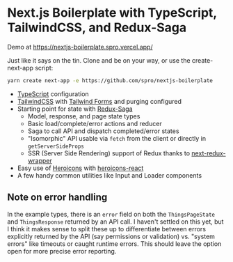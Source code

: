 # Next.js Boilerplate with TypeScript, TailwindCSS, and Redux-Saga

Demo at https://nextjs-boilerplate.spro.vercel.app/

Just like it says on the tin. Clone and be on your way, or use the create-next-app script:

```bash
yarn create next-app -e https://github.com/spro/nextjs-boilerplate
```

* [TypeScript](https://www.typescriptlang.org/) configuration
* [TailwindCSS](https://tailwindcss.com/) with [Tailwind Forms](https://github.com/tailwindlabs/tailwindcss-forms) and purging configured
* Starting point for state with [Redux-Saga](https://redux-saga.js.org/)
    * Model, response, and page state types
    * Basic load/complete/error actions and reducer
    * Saga to call API and dispatch completed/error states
    * "Isomorphic" API usable via `fetch` from the client or directly in `getServerSideProps`
    * SSR (Server Side Rendering) support of Redux thanks to [next-redux-wrapper](https://github.com/kirill-konshin/next-redux-wrapper)
* Easy use of [Heroicons](https://heroicons.com/) with [heroicons-react](https://github.com/impulse/heroicons-react)
* A few handy common utilities like Input and Loader components

## Note on error handling

In the example types, there is an `error` field on both the `ThingsPageState` and `ThingsResponse` returned by an API call. I haven't settled on this yet, but I think it makes sense to split these up to differentiate between errors explicitly returned by the API (say permissions or validation) vs. "system errors" like timeouts or caught runtime errors. This should leave the option open for more precise error reporting.


